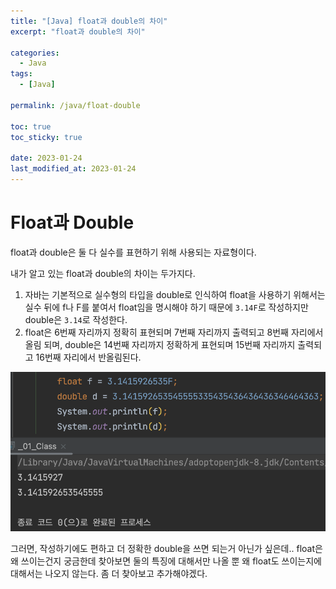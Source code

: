 ```yaml
---
title: "[Java] float과 double의 차이"
excerpt: "float과 double의 차이"

categories:
  - Java
tags:
  - [Java]

permalink: /java/float-double

toc: true
toc_sticky: true

date: 2023-01-24
last_modified_at: 2023-01-24
---
```


# Float과 Double

float과 double은 둘 다 실수를 표현하기 위해 사용되는 자료형이다. 

내가 알고 있는 float과 double의 차이는 두가지다.
 1. 자바는 기본적으로 실수형의 타입을 double로 인식하여 float을 사용하기 위해서는 실수 뒤에 f나 F를 붙여서 float임을 명시해야 하기 때문에 `3.14F`로 작성하지만 double은 `3.14`로 작성한다.
 2. float은 6번째 자리까지 정확히 표현되며 7번째 자리까지 출력되고 8번째 자리에서 올림 되며, double은 14번째 자리까지 정확하게 표현되며 15번째 자리까지 출력되고 16번째 자리에서 반올림된다. 
 
 ![Alt text](../../assets/images/posts_img/Java/2023-01-24.png)

그러면, 작성하기에도 편하고 더 정확한 double을 쓰면 되는거 아닌가 싶은데.. float은 왜 쓰이는건지 궁금한데 찾아보면 둘의 특징에 대해서만 나올 뿐 왜 float도 쓰이는지에 대해서는 나오지 않는다. 좀 더 찾아보고 추가해야겠다.


